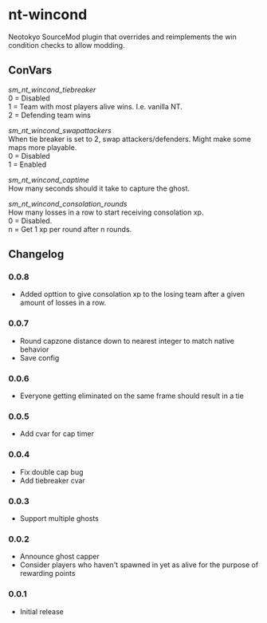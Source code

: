 # nt-wincond

Neotokyo SourceMod plugin that overrides and reimplements the win condition checks to allow modding.

## ConVars
_sm_nt_wincond_tiebreaker_  
0 = Disabled  
1 = Team with most players alive wins. I.e. vanilla NT.  
2 = Defending team wins

_sm_nt_wincond_swapattackers_  
When tie breaker is set to 2, swap attackers/defenders. Might make some maps more playable.  
0 = Disabled  
1 = Enabled

_sm_nt_wincond_captime_  
How many seconds should it take to capture the ghost.

_sm_nt_wincond_consolation_rounds_  
How many losses in a row to start receiving consolation xp.  
0 = Disabled.  
n = Get 1 xp per round after n rounds.

## Changelog

### 0.0.8
* Added opttion to give consolation xp to the losing team after a given amount of losses in a row.

### 0.0.7
* Round capzone distance down to nearest integer to match native behavior
* Save config

### 0.0.6
* Everyone getting eliminated on the same frame should result in a tie

### 0.0.5
* Add cvar for cap timer

### 0.0.4
* Fix double cap bug
* Add tiebreaker cvar

### 0.0.3
* Support multiple ghosts

### 0.0.2
* Announce ghost capper
* Consider players who haven't spawned in yet as alive for the purpose of rewarding points

### 0.0.1
* Initial release
